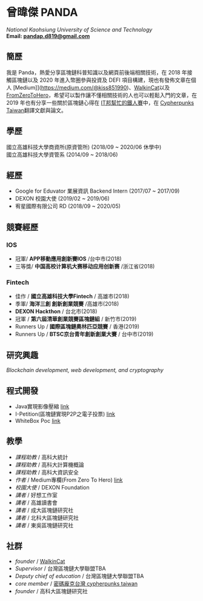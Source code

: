 # 曾暐傑 PANDA
*National Kaohsiung University of Science and Technology*  
**Email: pandap.d819@gmail.com**  

## 簡歷

我是 Panda，熱愛分享區塊鏈科普知識以及網頁前後端相關技術，在 2018 年接觸區塊鏈以及 2020 年進入幣圈參與投資及 DEFI 項目構建，現也有發佈文章在個人 [Medium]](https://medium.com/@kiss851990)、[WalkinCat](https://medium.com/walkincat)以及 [FromZeroToHero](https://fzth-blockchain.github.io/fzth/)，希望可以製作讓不懂相關技術的人也可以輕鬆入門的文章，在 2019 年也有分享一些關於區塊鏈心得在 [IT邦幫忙的鐵人賽](https://ithelp.ithome.com.tw/users/20118325/ironman/2618)中，在 [Cypherpunks Taiwan](https://github.com/cypherpunks-core)翻譯文獻與論文。
## 學歷
國立高雄科技大學商資所(原資管所) (2018/09 ~ 2020/06 休學中)   
國立高雄科技大學資管系 (2014/09 ~ 2018/06)

## 經歷
- Google for Eduvator 業展資訊 Backend Intern (2017/07 ~ 2017/09)
- DEXON 校園大使 (2019/02 ~ 2019/06)
- 宥星國際有限公司 RD (2018/09 ~ 2020/05)

## 競賽經歷

### IOS 
- 冠軍/ **APP移動應用創新賽IOS** /台中市(2018)
- 三等獎/ **中国高校计算机大赛移动应用创新赛** /浙江省(2018)

### Fintech 
- 佳作 / **國立高雄科技大學Fintech** / 高雄市(2018)
- 季軍/ **海洋三創 創新創業競賽** /高雄市(2018)
- **DEXON Hackthon** / 台北市(2018)
- 冠軍 / **第六屆清華創業競賽區塊鏈組** / 新竹市(2019)
- Runners Up / **國際區塊鏈奧林匹亞競賽** / 香港(2019)
- Runners Up / **BTSC京台青年創新創業大賽** / 台中市(2019)

## 研究興趣
*Blockchain development, web development, and cryptography*

## 程式開發
- Java實現影像壓縮 [link](https://github.com/panda850819/palette)
- I-Petition(區塊鏈實現P2P之電子投票) [link](https://github.com/panda850819/i-Petition)
- WhiteBox Poc [link](https://github.com/panda850819/whitebox)


## 教學
- *課程助教* / 高科大統計
- *課程助教* / 高科大計算機概論
- *課程助教* / 高科大資訊安全
- *作者* / Medium專欄(From Zero To Hero) [link](https://medium.com/open-coding-style)
- *校園大使* / DEXON Foundation
- *講者* / 好想工作室
- *講者* / 高雄讀書會
- *講者* / 成大區塊鏈研究社
- *講者* / 北科大區塊鏈研究社
- *講者* / 東吳區塊鏈研究社

## 社群
- *founder* / [WalkinCat](https://t.me/joinchat/IPlUvBkLbCYj8brsZYKs9Q) 
- *Supervisor* / 台灣區塊鏈大學聯盟TBA
- *Deputy chief of education* / 台灣區塊鏈大學聯盟TBA
- *core member* / [密碼龐克台灣 cypherpunks taiwan](https://github.com/cypherpunks-core) 
- *founder* / 高科大區塊鏈研究社
